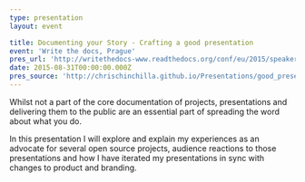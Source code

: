 ```yaml
---
type: presentation
layout: event

title: Documenting your Story - Crafting a good presentation
event: 'Write the docs, Prague'
pres_url: 'http://writethedocs-www.readthedocs.org/conf/eu/2015/speakers/#speaker-cward'
date: 2015-08-31T00:00:00.000Z
pres_source: 'http://chrischinchilla.github.io/Presentations/good_presentations/'
---
```


Whilst not a part of the core documentation of projects, presentations and delivering them to the public are an essential part of spreading the word about what you do.

In this presentation I will explore and explain my experiences as an advocate for several open source projects, audience reactions to those presentations and how I have iterated my presentations in sync with changes to product and branding.
